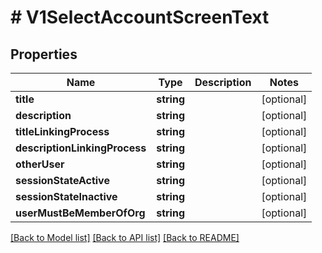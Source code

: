 # # V1SelectAccountScreenText

## Properties

Name | Type | Description | Notes
------------ | ------------- | ------------- | -------------
**title** | **string** |  | [optional]
**description** | **string** |  | [optional]
**titleLinkingProcess** | **string** |  | [optional]
**descriptionLinkingProcess** | **string** |  | [optional]
**otherUser** | **string** |  | [optional]
**sessionStateActive** | **string** |  | [optional]
**sessionStateInactive** | **string** |  | [optional]
**userMustBeMemberOfOrg** | **string** |  | [optional]

[[Back to Model list]](../../README.md#models) [[Back to API list]](../../README.md#endpoints) [[Back to README]](../../README.md)
